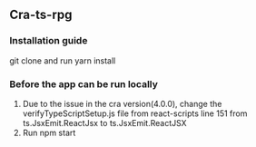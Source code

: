 ## Cra-ts-rpg

### Installation guide
git clone and run yarn install

### Before the app can be run locally
1. Due to the issue in the cra version(4.0.0), change the verifyTypeScriptSetup.js file from react-scripts line 151 from ts.JsxEmit.ReactJsx to ts.JsxEmit.ReactJSX
2. Run npm start 